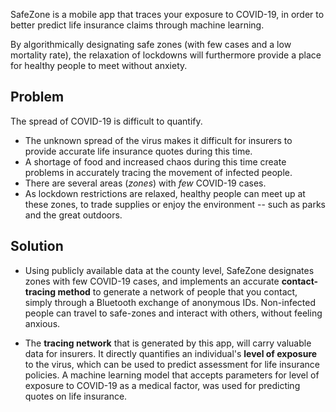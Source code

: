 SafeZone is a mobile app that traces your exposure to COVID-19, in order to better predict life insurance claims through machine learning. 

By algorithmically designating safe zones (with few cases and a low mortality rate), the relaxation of lockdowns will furthermore provide a place for healthy people to meet without anxiety.

## Problem
The spread of COVID-19 is difficult to quantify.
* The unknown spread of the virus makes it difficult for insurers to provide accurate life insurance quotes during this time. 
* A shortage of food and increased chaos during this time create problems in accurately tracing the movement of infected people.
* There are several areas (_zones_) with _few_ COVID-19 cases.
* As lockdown restrictions are relaxed, healthy people can meet up at these zones, to trade supplies or enjoy the environment -- such as parks and the great outdoors.

## Solution
* Using publicly available data at the county level, SafeZone designates zones with few COVID-19 cases, and implements an accurate **contact-tracing method** to generate a network of people that you contact, simply through a Bluetooth exchange of anonymous IDs. Non-infected people can travel to safe-zones and interact with others, without feeling anxious.
<!--If someone begins to feel symptoms of COVID-19, all they hve to do is update their profile, which sends an alert to everyone they've contacted, warning them to stay home and prevent further spread of the virus.-->

* The **tracing network** that is generated by this app, will carry valuable data for insurers. It directly quantifies an individual's **level of exposure** to the virus, which can be used to predict assessment for life insurance policies. A machine learning model that accepts parameters for level of exposure to COVID-19 as a medical factor, was used for predicting quotes on life insurance.
